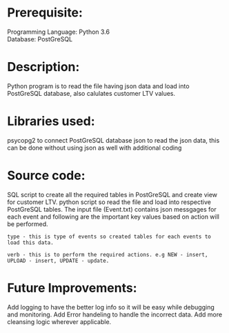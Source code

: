 # Prerequisite:
Programming Language: Python 3.6   
Database: PostGreSQL

# Description:
Python program is to read the file having json data and load into PostGreSQL database, also calulates customer LTV values.
  
# Libraries used:
psycopg2 to connect PostGreSQL database
json to read the json data, this can be done without using json as well with additional coding

# Source code:
SQL script to create all the required tables in PostGreSQL and create view for customer LTV.
python script so read the file and load into respective PostGreSQL tables.
The input file (Event.txt) contains json messgages for each event and following are the important key values based on action will be performed.

```
type - this is type of events so created tables for each events to load this data.

verb - this is to perform the required actions. e.g NEW - insert, UPLOAD - insert, UPDATE - update.
```

# Future Improvements:
Add logging to have the better log info so it will be easy while debugging and monitoring.
Add Error handeling to handle the incorrect data.
Add more cleansing logic wherever applicable.
